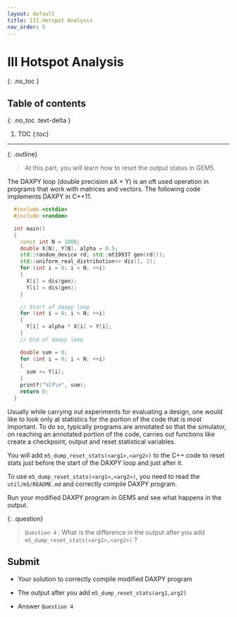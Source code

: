 ```yaml
---
layout: default
title: III.Hotspot Analysis
nav_order: 5
---
```


# III Hotspot Analysis
{: .no_toc }

## Table of contents
{: .no_toc .text-delta }

1. TOC
{:toc}
---

{: .outline}
> At this part, you will learn how to reset the output status in GEM5.

The DAXPY loop (double precision aX + Y) is an oft used operation in programs that work with matrices and vectors. The following code implements DAXPY in C++11.

```cpp
  #include <cstdio>
  #include <random>

  int main()
  {
    const int N = 1000;
    double X[N], Y[N], alpha = 0.5;
    std::random_device rd; std::mt19937 gen(rd());
    std::uniform_real_distribution<> dis(1, 2);
    for (int i = 0; i < N; ++i)
    {
      X[i] = dis(gen);
      Y[i] = dis(gen);
    }

    // Start of daxpy loop
    for (int i = 0; i < N; ++i)
    {
      Y[i] = alpha * X[i] + Y[i];
    }
    // End of daxpy loop

    double sum = 0;
    for (int i = 0; i < N; ++i)
    {
      sum += Y[i];
    }
    printf("%lf\n", sum);
    return 0;
  }
```

Usually while carrying out experiments for evaluating a design, one would like to look only at statistics for the portion of the code that is most important. To do so, typically programs are annotated so that the simulator, on reaching an annotated portion of the code, carries out functions like create a checkpoint, output and reset statistical variables.

You will add `m5_dump_reset_stats(<arg1>,<arg2>)` to the C++ code to reset stats just before the start of the DAXPY loop and just after it.

To use `m5_dump_reset_stats(<arg1>,<arg2>)`, you need to read the `util/m5/README.md` and correctly compile DAXPY program.

Run your modified DAXPY program in GEM5 and see what happens in the output.

{: .question}
> `Question 4` : What is the difference in the output after you add `m5_dump_reset_stats(<arg1>,<arg2>)` ?

## Submit

- Your solution to correctly compile modified DAXPY program

- The output after you add `m5_dump_reset_stats(arg1,arg2)`

- Answer `Question 4`
